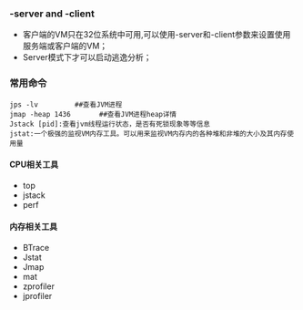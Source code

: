 ### -server and -client

* 客户端的VM只在32位系统中可用,可以使用-server和-client参数来设置使用服务端或客户端的VM；
* Server模式下才可以启动逃逸分析；

### 常用命令

```
jps -lv         ##查看JVM进程
jmap -heap 1436       ##查看JVM进程heap详情
Jstack [pid]:查看jvm线程运行状态，是否有死锁现象等等信息
jstat:一个极强的监视VM内存工具。可以用来监视VM内存内的各种堆和非堆的大小及其内存使用量
```

#### CPU相关工具

* top
* jstack
* perf

#### 

#### 

#### 内存相关工具

* BTrace
* Jstat
* Jmap
* mat
* zprofiler
* jprofiler



